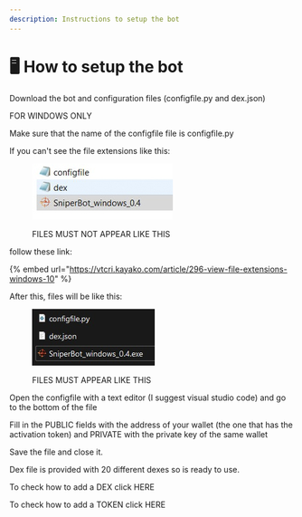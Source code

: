 ```yaml
---
description: Instructions to setup the bot
---
```


# 🖥 How to setup the bot

Download the bot and configuration files (configfile.py and dex.json)

FOR WINDOWS ONLY

Make sure that the name of the configfile file is configfile.py

If you can't see the file extensions like this:

<figure><img src="../.gitbook/assets/file list.jpg" alt=""><figcaption><p>FILES MUST NOT APPEAR LIKE THIS</p></figcaption></figure>

&#x20;follow these link:&#x20;

{% embed url="https://vtcri.kayako.com/article/296-view-file-extensions-windows-10" %}

After this, files will be like this:

<figure><img src="../.gitbook/assets/correct.jpg" alt=""><figcaption><p>FILES MUST APPEAR LIKE THIS</p></figcaption></figure>

Open the configfile with a text editor (I suggest visual studio code) and go to the bottom of the file

Fill in the PUBLIC fields with the address of your wallet (the one that has the activation token) and PRIVATE with the private key of the same wallet

Save the file and close it.

Dex file is provided with 20 different dexes so is ready to use.

To check how to add a DEX click HERE

To check how to add a TOKEN click HERE
